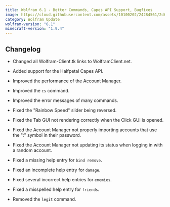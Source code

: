 ```yaml
---
title: Wolfram 6.1 - Better Commands, Capes API Support, Bugfixes
image: https://cloud.githubusercontent.com/assets/10100202/24284561/2d6fc5ba-106c-11e7-8c78-d0cd176a4886.jpg
category: Wolfram Update
wolfram-version: "6.1"
minecraft-version: "1.9.4"
---
```

## Changelog

- Changed all Wolfram-Client.tk links to WolframClient.net.

- Added support for the Halfpetal Capes API.

- Improved the performance of the Account Manager.

- Improved the `cs` command.

- Improved the error messages of many commands.

- Fixed the "Rainbow Speed" slider being reversed.

- Fixed the Tab GUI not rendering correctly when the Click GUI is opened.

- Fixed the Account Manager not properly importing accounts that use the ":" symbol in their password.

- Fixed the Account Manager not updating its status when logging in with a random account.

- Fixed a missing help entry for `bind remove`.

- Fixed an incomplete help entry for `damage`.

- Fixed several incorrect help entries for `enemies`.

- Fixed a misspelled help entry for `friends`.

- Removed the `legit` command.
